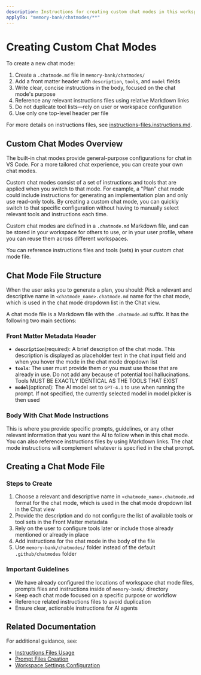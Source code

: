 ```yaml
---
description: Instructions for creating custom chat modes in this workspace.
applyTo: "memory-bank/chatmodes/**"
---
```


# Creating Custom Chat Modes

To create a new chat mode:

1. Create a `.chatmode.md` file in `memory-bank/chatmodes/`
2. Add a front matter header with `description`, `tools`, and `model` fields
3. Write clear, concise instructions in the body, focused on the chat mode's purpose
4. Reference any relevant instructions files using relative Markdown links
5. Do not duplicate tool lists—rely on user or workspace configuration
6. Use only one top-level header per file

For more details on instructions files, see [instructions-files.instructions.md](../instructions/instructions-files.instructions.md).

## Custom Chat Modes Overview

The built-in chat modes provide general-purpose configurations for chat in VS Code. For a more tailored chat experience, you can create your own chat modes.

Custom chat modes consist of a set of instructions and tools that are applied when you switch to that mode. For example, a "Plan" chat mode could include instructions for generating an implementation plan and only use read-only tools. By creating a custom chat mode, you can quickly switch to that specific configuration without having to manually select relevant tools and instructions each time.

Custom chat modes are defined in a `.chatmode.md` Markdown file, and can be stored in your workspace for others to use, or in your user profile, where you can reuse them across different workspaces.

You can reference instructions files and tools (sets) in your custom chat mode file.

## Chat Mode File Structure

When the user asks you to generate a plan, you should:
Pick a relevant and descriptive name in `<chatmode_name>.chatmode.md` name for the chat mode, which is used in the chat mode dropdown list in the Chat view.


A chat mode file is a Markdown file with the `.chatmode.md` suffix. It has the following two main sections:

### Front Matter Metadata Header

- **`description`**(required): A brief description of the chat mode. This description is displayed as placeholder text in the chat input field and when you hover the mode in the chat mode dropdown list
- **`tools`**: The user must provide them or you must use those that are already in use. Do not add any because of potential tool hallucinations. Tools MUST BE EXACTLY IDENTICAL AS THE TOOLS THAT EXIST
- **`model`**(optional): The AI model set to `GPT-4.1` to use when running the prompt. If not specified, the currently selected model in model picker is then used

### Body With Chat Mode Instructions

This is where you provide specific prompts, guidelines, or any other relevant information that you want the AI to follow when in this chat mode. You can also reference instructions files by using Markdown links. The chat mode instructions will complement whatever is specified in the chat prompt.

## Creating a Chat Mode File

### Steps to Create

1. Choose a relevant and descriptive name in `<chatmode_name>.chatmode.md` format for the chat mode, which is used in the chat mode dropdown list in the Chat view
2. Provide the description and do not configure the list of available tools or tool sets in the Front Matter metadata
3. Rely on the user to configure tools later or include those already mentioned or already in place
4. Add instructions for the chat mode in the body of the file
5. Use `memory-bank/chatmodes/` folder instead of the default `.github/chatmodes` folder

### Important Guidelines

- We have already configured the locations of workspace chat mode files, prompts files and instructions inside of `memory-bank/` directory
- Keep each chat mode focused on a specific purpose or workflow
- Reference related instructions files to avoid duplication
- Ensure clear, actionable instructions for AI agents

## Related Documentation

For additional guidance, see:

- [Instructions Files Usage](../instructions/instructions-files.instructions.md)
- [Prompt Files Creation](../instructions/prompt-files.instructions.md)
- [Workspace Settings Configuration](../instructions/settings.instructions.md)
